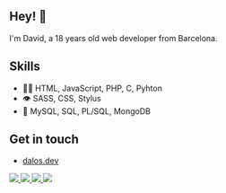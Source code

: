 ## Hey! 👋
I'm David, a 18 years old web developer from Barcelona.

## Skills
- 👨‍💻 HTML, JavaScript, PHP, C, Pyhton
- 👁️ SASS, CSS, Stylus
- 💽 MySQL, SQL, PL/SQL, MongoDB

## Get in touch
- [dalos.dev](https://dalos.dev)
<p align = "left">
  <a href="mailto:david@dalos.dev?subject=[GitHub]%20🔥&body=Hi there!">
    <img src="https://img.shields.io/badge/e‑mail-D14836.svg?style=for-the-badge&logo=GMail&logoColor=white"/>
  </a>
  <a href="https://discordapp.com/users/440540807687045121">
    <img src="https://img.shields.io/badge/Discord-%2312100E.svg?style=for-the-badge&logo=discord&logoColor=white&color=7289da"/>
  </a>
  <a href="[https://medium.com/@diegosj](https://www.linkedin.com/in/david-alos/)">
    <img src="https://img.shields.io/badge/LinkedIn-%2312100E.svg?style=for-the-badge&logo=linkedIn&logoColor=white&color=0077B5"/>
  </a>
  <a href="https://twitter.com/dalosdev">
    <img src="https://img.shields.io/badge/Twitter-%2312100E.svg?style=for-the-badge&logo=twitter&logoColor=white&color=1DA1F2"/>
  </a>
</p>


